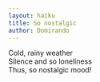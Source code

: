 ```yaml
---
layout: haiku
title: So nostalgic   
author: Domirando 
---   
```


Cold, rainy weather<br>
Silence and so loneliness<br>
Thus, so nostalgic mood!<br> 
